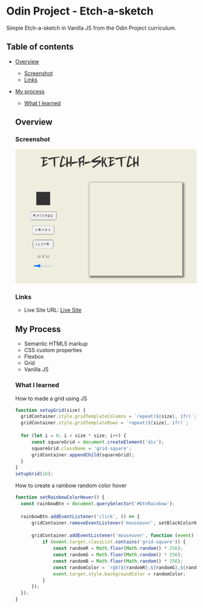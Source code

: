 # Odin Project - Etch-a-sketch

Simple Etch-a-sketch in Vanilla JS from the Odin Project curriculum.

## Table of contents

- [Overview](#overview)
  - [Screenshot](#screenshot)
  - [Links](#links)
- [My process](#my-process)

  - [What I learned](#what-i-learned)

  ## Overview

  ### Screenshot

  ![Desktop screenshot](./images/screenshot-desktop.png)

  ### Links

  - Live Site URL: [Live Site]()

  ## My Process

  - Semantic HTML5 markup
  - CSS custom properties
  - Flexbox
  - Grid
  - Vanilla JS

  ### What I learned

  How to made a grid using JS

  ```js
  function setupGrid(size) {
  	gridContainer.style.gridTemplateColumns = `repeat(${size}, 1fr)`;
  	gridContainer.style.gridTemplateRows = `repeat(${size}, 1fr)`;

  	for (let i = 0; i < size * size; i++) {
  		const squareGrid = document.createElement('div');
  		squareGrid.className = 'grid-square';
  		gridContainer.appendChild(squareGrid);
  	}
  }
  setupGrid(16);
  ```

  How to create a rainbow random color hover

  ```js
  function setRainbowColorHover() {
  	const rainbowBtn = document.querySelector('#btnRainbow');

  	rainbowBtn.addEventListener('click', () => {
  		gridContainer.removeEventListener('mouseover', setBlackColorHover);

  		gridContainer.addEventListener('mouseover', function (event) {
  			if (event.target.classList.contains('grid-square')) {
  				const randomR = Math.floor(Math.random() * 256);
  				const randomG = Math.floor(Math.random() * 256);
  				const randomB = Math.floor(Math.random() * 256);
  				const randomColor = `rgb(${randomR},${randomG},${randomB})`;
  				event.target.style.backgroundColor = randomColor;
  			}
  		});
  	});
  }
  ```
